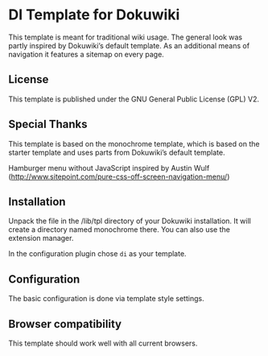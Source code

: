 # DI Template for Dokuwiki

This template is meant for traditional wiki usage. The general look was partly inspired by Dokuwiki’s default template. As an additional means of navigation it features a sitemap on every page.

## License

This template is published under the GNU General Public License (GPL) V2.

## Special Thanks

This template is based on the monochrome template, which is based on the starter template and uses parts from Dokuwiki’s default template.

Hamburger menu without JavaScript inspired by Austin Wulf (http://www.sitepoint.com/pure-css-off-screen-navigation-menu/)

## Installation

Unpack the file in the /lib/tpl directory of your Dokuwiki installation. It will create a directory named monochrome there. You can also use the extension manager.

In the configuration plugin chose `di` as your template.

## Configuration

The basic configuration is done via template style settings.

## Browser compatibility

This template should work well with all current browsers.
